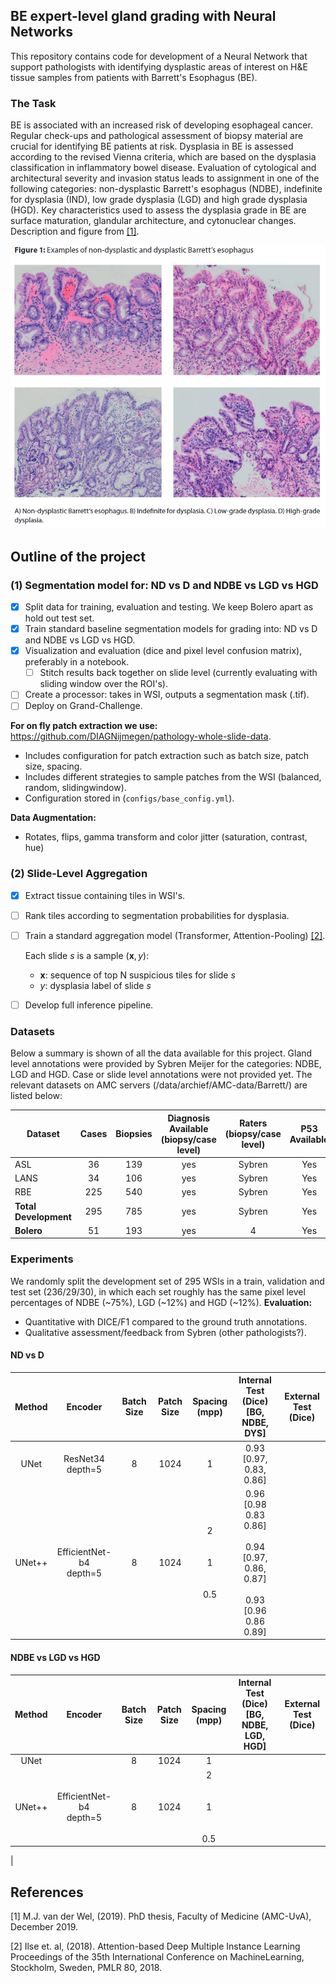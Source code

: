 ## BE expert-level gland grading with Neural Networks
This repository contains code for development of a Neural Network that support pathologists with identifying dysplastic 
areas of interest on H&E tissue samples from patients with Barrett's Esophagus (BE). 

### The Task
BE is associated with an increased risk of developing esophageal cancer. Regular check-ups and pathological assessment of biopsy material are crucial for identifying BE patients at risk.
Dysplasia in BE is assessed according to the revised Vienna criteria, which are based on the dysplasia classification in inflammatory bowel disease. Evaluation of cytological and architectural severity and invasion status leads to assignment in
one of the following categories: non-dysplastic Barrett's esophagus (NDBE), indefinite for dysplasia (IND), low grade dysplasia (LGD) and high grade dysplasia (HGD). Key characteristics used to assess the
dysplasia grade in BE are surface maturation, glandular architecture, and cytonuclear changes. Description and figure from [[1]](#1).


![](images/examples_grading_BE.png)


## Outline of the project
### (1) Segmentation model for: ND vs D and NDBE vs LGD vs HGD
- [x] Split data for training, evaluation and testing. We keep Bolero apart as hold out test set.
- [x] Train standard baseline segmentation models for grading into: ND vs D and NDBE vs LGD vs HGD.
- [x] Visualization and evaluation (dice and pixel level confusion matrix), preferably in a notebook.
     - [ ] Stitch results back together on slide level (currently evaluating with sliding window over the ROI's).
- [ ] Create a processor: takes in WSI, outputs a segmentation mask (.tif).
- [ ] Deploy on Grand-Challenge.

**For on fly patch extraction we use:** https://github.com/DIAGNijmegen/pathology-whole-slide-data.
  * Includes configuration for patch extraction such as batch size, patch size, spacing.
  * Includes different strategies to sample patches from the WSI (balanced, random, slidingwindow).
  * Configuration stored in (`configs/base_config.yml`).

**Data Augmentation:** 
  * Rotates, flips, gamma transform and color jitter (saturation, contrast, hue)

### (2) Slide-Level Aggregation
- [x] Extract tissue containing tiles in WSI's. 
- [ ] Rank tiles according to segmentation probabilities for dysplasia. 
- [ ] Train a standard aggregation model (Transformer, Attention-Pooling) [[2]](#1).

  Each slide $s$ is a sample $(\textbf{x}, y)$:
  
   * $\textbf{x}$: sequence of top N suspicious tiles for slide $s$
   * $y$: dysplasia label of slide $s$
- [ ] Develop full inference pipeline.

### Datasets 
Below a summary is shown of all the data available for this project. Gland level annotations were provided by Sybren Meijer for the categories: NDBE, LGD and HGD.
Case or slide level annotations were not provided yet. The relevant datasets on AMC servers (/data/archief/AMC-data/Barrett/) are listed below:

| Dataset               | Cases | Biopsies | Diagnosis Available<br/>(biopsy/case level) | Raters<br/>(biopsy/case level) | P53 <br/> Available | 
|-----------------------|:-----:|:--------:|:-------------------------------------------:|:------------------------------:|:-------------------:|
| ASL                   |  36   |   139    |                     yes                     |             Sybren             |         Yes         |    
| LANS                  |  34   |   106    |                     yes                     |             Sybren             |         Yes         |          
| RBE                   |  225  |   540    |                     yes                     |             Sybren             |         Yes         |         
| **Total Development** |  295  |   785    |                     yes                     |             Sybren             |         Yes         |  
| **Bolero**            |  51   |   193    |                     yes                     |               4                |         Yes         |   


### Experiments
We randomly split the development set of 295 WSIs in a train, validation and test set (236/29/30), in which each set roughly has the same pixel level percentages of NDBE (~75%), LGD (~12%) and HGD (~12%). 
**Evaluation:**
  * Quantitative with DICE/F1 compared to the ground truth annotations.
  * Qualitative assessment/feedback from Sybren (other pathologists?).

#### ND vs D
|   Method   |           Encoder            | Batch Size | Patch Size |          Spacing <br/> (mpp)           |                              Internal Test <BR> (Dice) <br> [BG, NDBE, DYS]                              | External Test <br> (Dice) |
|:----------:|:----------------------------:|:----------:|:----------:|:--------------------------------------:|:--------------------------------------------------------------------------------------------------------:|:-------------------------:|
|    UNet    |    ResNet34 <br> depth=5     |     8      |    1024    |                   1                    |                                      0.93 <br>  [0.97, 0.83, 0.86]                                       |                           |
|   UNet++   | EfficientNet-b4 <br> depth=5 |     8      |    1024    | 2 <br> <br> <br> 1 <br> <br> <br>  0.5 | 0.96 <br> [0.98 0.83 0.86] <br> <br>  0.94 <br> [0.97, 0.86, 0.87] <br> <br>  0.93 <br> [0.96 0.86 0.89] |                           |


#### NDBE vs LGD vs HGD
| Method |           Encoder            | Batch Size | Patch Size |          Spacing <br/> (mpp)           | Internal Test <BR> (Dice) <br> [BG, NDBE, LGD, HGD] | External Test <br> (Dice) |
|:------:|:----------------------------:|:----------:|:----------:|:--------------------------------------:|:---------------------------------------------------:|:-------------------------:|
|  UNet  |                              |     8      |    1024    |                   1                    |                                                     |                           |
| UNet++ | EfficientNet-b4 <br> depth=5 |     8      |    1024    | 2 <br> <br> <br> 1 <br> <br> <br>  0.5 |                                                     |                           |
|                                                                                                                                                                                                                                           


## References
<a id="1">[1]</a> 
M.J. van der Wel, (2019). 
PhD thesis, Faculty of Medicine (AMC-UvA), December 2019.

<a id="2">[2]</a> 
Ilse et. al, (2018).
Attention-based Deep Multiple Instance Learning
Proceedings of the 35th International Conference on MachineLearning, Stockholm, Sweden, PMLR 80, 2018.